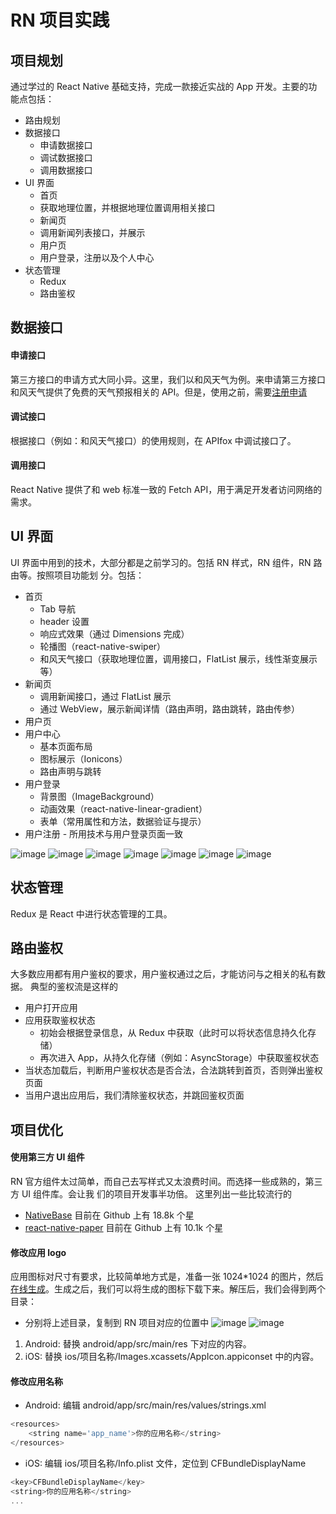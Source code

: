 # RN 项目实践

## 项目规划

通过学过的 React Native 基础支持，完成一款接近实战的 App 开发。主要的功能点包括：

-   路由规划
-   数据接口
    -   申请数据接口
    -   调试数据接口
    -   调用数据接口
-   UI 界面
    -   首页
    -   获取地理位置，并根据地理位置调用相关接口
    -   新闻页
    -   调用新闻列表接口，并展示
    -   用户页
    -   用户登录，注册以及个人中心
-   状态管理
    -   Redux
    -   路由鉴权

## 数据接口

#### 申请接口

第三方接口的申请方式大同小异。这里，我们以和风天气为例。来申请第三方接口
和风天气提供了免费的天气预报相关的 API。但是，使用之前，需要[注册申请](https://dev.qweather.com/docs/start/#documentation)

#### 调试接口

根据接口（例如：和风天气接口）的使用规则，在 APIfox 中调试接口了。

#### 调用接口

React Native 提供了和 web 标准一致的 Fetch API，用于满足开发者访问网络的需求。

## UI 界面

UI 界面中用到的技术，大部分都是之前学习的。包括 RN 样式，RN 组件，RN 路由等。按照项目功能划
分。包括：

-   首页
    -   Tab 导航
    -   header 设置
    -   响应式效果（通过 Dimensions 完成）
    -   轮播图（react-native-swiper）
    -   和风天气接口（获取地理位置，调用接口，FlatList 展示，线性渐变展示等）
-   新闻页
    -   调用新闻接口，通过 FlatList 展示
    -   通过 WebView，展示新闻详情（路由声明，路由跳转，路由传参）
-   用户页
-   用户中心
    -   基本页面布局
    -   图标展示（Ionicons）
    -   路由声明与跳转
-   用户登录
    -   背景图（ImageBackground）
    -   动画效果（react-native-linear-gradient）
    -   表单（常用属性和方法，数据验证与提示）
-   用户注册 - 所用技术与用户登录页面一致

![image](./images/image42.png)
![image](./images/image43.png)
![image](./images/image44.png)
![image](./images/image39.png)
![image](./images/image40.png)
![image](./images/image41.png)
![image](./images/image45.png)

## 状态管理

Redux 是 React 中进行状态管理的工具。

## 路由鉴权

大多数应用都有用户鉴权的要求，用户鉴权通过之后，才能访问与之相关的私有数据。
典型的鉴权流是这样的

-   用户打开应用
-   应用获取鉴权状态
    -   初始会根据登录信息，从 Redux 中获取（此时可以将状态信息持久化存储）
    -   再次进入 App，从持久化存储（例如：AsyncStorage）中获取鉴权状态
-   当状态加载后，判断用户鉴权状态是否合法，合法跳转到首页，否则弹出鉴权页面
-   当用户退出应用后，我们清除鉴权状态，并跳回鉴权页面

## 项目优化

#### 使用第三方 UI 组件

RN 官方组件太过简单，而自己去写样式又太浪费时间。而选择一些成熟的，第三方 UI 组件库。会让我
们的项目开发事半功倍。
这里列出一些比较流行的

-   [NativeBase](https://github.com/GeekyAnts/NativeBase) 目前在 Github 上有 18.8k 个星
-   [react-native-paper](https://github.com/callstack/react-native-paper) 目前在 Github 上有 10.1k 个星

#### 修改应用 logo

应用图标对尺寸有要求，比较简单地方式是，准备一张 1024\*1024 的图片，然后 [在线生成](https://icon.wuruihong.com/)。生成之后，我们可以将生成的图标下载下来。解压后，我们会得到两个目录：

-   分别将上述目录，复制到 RN 项目对应的位置中
    ![image](./images/image37.png)
    ![image](./images/image38.png)

1. Android: 替换 android/app/src/main/res 下对应的内容。
2. iOS: 替换 ios/项目名称/Images.xcassets/AppIcon.appiconset 中的内容。

#### 修改应用名称

-   Android: 编辑 android/app/src/main/res/values/strings.xml

```js
<resources>
    <string name='app_name'>你的应用名称</string>
</resources>
```

-   iOS: 编辑 ios/项目名称/Info.plist 文件，定位到 CFBundleDisplayName

```js
<key>CFBundleDisplayName</key>
<string>你的应用名称</string>
...
```

